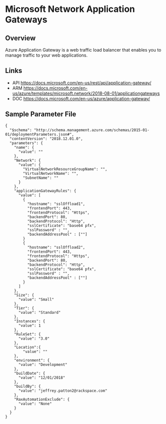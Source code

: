 # Microsoft Network Application Gateways

## Overview
Azure Application Gateway is a web traffic load balancer that enables you to manage traffic to your web applications.

## Links
- API https://docs.microsoft.com/en-us/rest/api/application-gateway/
- ARM https://docs.microsoft.com/en-us/azure/templates/microsoft.network/2018-08-01/applicationgateways
- DOC https://docs.microsoft.com/en-us/azure/application-gateway/

## Sample Parameter File
```
{
  "$schema": "http://schema.management.azure.com/schemas/2015-01-01/deploymentParameters.json#",
  "contentVersion": "2018.12.01.0",
  "parameters": {
    "name": {
      "value": ""
    },
    "Network": {
      "value": {
        "VirtualNetworkResourceGroupName": "",
        "VirtualNetworkName": "",
        "SubnetName": ""
      }
    },
    "applicationGatewayRules": {
      "value": [
        {
		  "hostname": "sslOffload1",
          "frontendPort": 443,
		  "frontendProtocol": "Https",
          "backendPort": 80,
          "backendProtocol": "Http",
          "sslCertificate": "base64 pfx",
		  "sslPassword" : "",
		  "backendAddressPool" : [""]
        }
        {
		  "hostname": "sslOffload2",
          "frontendPort": 443,
		  "frontendProtocol": "Https",
          "backendPort": 80,
          "backendProtocol": "Http",
          "sslCertificate": "base64 pfx",
		  "sslPassword" : "",
		  "backendAddressPool" : [""]
        }
      ]
    },
    "Size": {
      "value": "Small"
    },
    "Tier": {
      "value": "Standard"
    },
    "Instances": {
      "value": 1
    },
    "RuleSet": {
      "value": "3.0"
    },
	"Location":{
		"value": ""
	},
    "environment": {
      "value": "Development"
    },
    "buildDate": {
      "value": "12/01/2018"
    },
    "buildBy": {
      "value": "jeffrey.patton2@rackspace.com"
    },
    "RaxAutomationExclude": {
      "value": "None"
    }
  }
}
```